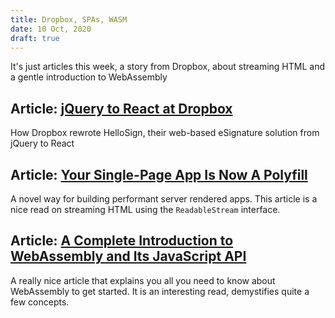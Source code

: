 ```yaml
---
title: Dropbox, SPAs, WASM
date: 10 Oct, 2020
draft: true
---
```


It's just articles this week, a story from Dropbox, about streaming HTML and a gentle introduction to WebAssembly

## Article: [jQuery to React at Dropbox](https://dropbox.tech/application/jquery-to-react--how-we-rewrote-the-hellosign-editor)

How Dropbox rewrote HelloSign, their web-based eSignature solution from jQuery to React

## Article: [Your Single-Page App Is Now A Polyfill](https://itnext.io/your-single-page-app-is-now-a-polyfill-7881fb01694e)

A novel way for building performant server rendered apps. This article is a nice read on streaming HTML using the `ReadableStream` interface.

## Article: [A Complete Introduction to WebAssembly and Its JavaScript API](https://blog.bitsrc.io/a-complete-introduction-to-webassembly-and-its-javascript-api-3474a9845206)

A really nice article that explains you all you need to know about WebAssembly to get started. It is an interesting read, demystifies quite a few concepts.
